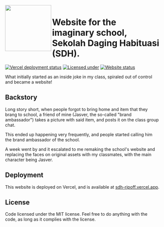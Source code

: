 <img width="150" height="150" align="left" src="https://raw.githubusercontent.com/sekolah-daging-habituasi/assets/main/icons/logo.png"> 

# Website for the imaginary school, Sekolah Daging Habituasi (SDH).
[![Vercel deployment status](https://img.shields.io/github/deployments/sekolah-daging-habituasi/web/production?label=deployments&logo=vercel&logoColor=vercel)](https://sdh-ripoff.vercel.app)
[![Licensed under](https://img.shields.io/github/license/sekolah-daging-habituasi/web)](https://github.com/sekolah-daging-habituasi/web/blob/main/LICENSE)
[![Website status](https://img.shields.io/website?url=https%3A%2F%2Fsdh.pnxl.dev)](https://sdh.pnxl.dev)

What initially started as an inside joke in my class, spiraled out of control and became a website!

## Backstory
Long story short, when people forgot to bring home and item that they brang to school, a friend of mine (Jasver, the so-called "brand ambassador") takes a picture with said item, and posts it on the class group chat.

This ended up happening very frequently, and people started calling him the brand ambassador of the school.

A week went by and it escalated to me remaking the school's website and replacing the faces on original assets with my classmates, with the main character being Jasver.

## Deployment
This website is deployed on Vercel, and is available at [sdh-ripoff.vercel.app](https://sdh-ripoff.vercel.app).

## License
Code licensed under the MIT license. Feel free to do anything with the code, as long as it complies with the license.
